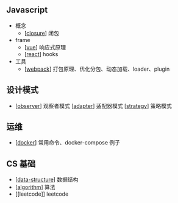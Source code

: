 ## Javascript

- 概念
  - [[closure]] 闭包
- frame
  - [[vue]] 响应式原理
  - [[react]] hooks
- 工具
  - [[webpack]] 打包原理、优化分包、动态加载、loader、plugin

## 设计模式

- [[observer]] 观察者模式 [[adapter]] 适配器模式 [[strategy]] 策略模式

## 运维

- [[docker]] 常用命令、docker-compose 例子

## CS 基础

- [[data-structure]] 数据结构
- [[algorithm]] 算法
- [[leetcode]] leetcode

[//begin]: # "Autogenerated link references for markdown compatibility"
[observer]: observer "Observer"
[adapter]: adapter "Adapter"
[strategy]: strategy "Strategy"
[vue]: vue "Vue"
[react]: react "React"
[docker]: docker "Docker"
[closure]: closure "Closure"
[webpack]: webpack "Webpack"
[data-structure]: data-structure "Data-structure"
[algorithm]: algorithm "Algorithm"
[//end]: # "Autogenerated link references"